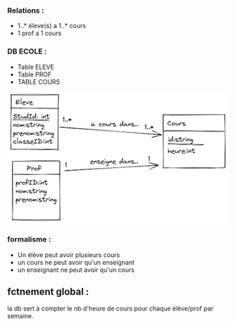 
### Relations :
- 1..* éleve(s) a 1..* cours
- 1 prof a 1 cours

### DB ECOLE :
- Table ELEVE
- Table PROF
- TABLE COURS

![structure](./dbstructure.png)

### formalisme :
- Un élève peut avoir plusieurs cours
- un cours ne peut avoir qu'un enseignant
- un enseignant ne peut avoir qu'un cours

## fctnement global : 
la db sert à compter le nb d'heure de cours pour chaque élève/prof par semaine.
